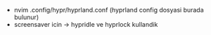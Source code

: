 - nvim .config/hypr/hyprland.conf   (hyprland config dosyasi burada bulunur)
- screensaver icin -> hypridle ve hyprlock kullandik

